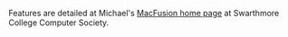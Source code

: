 Features are detailed at Michael's [MacFusion home page](http://www.sccs.swarthmore.edu/users/08/mgorbach/MacFusionWeb/) at Swarthmore College Computer Society.